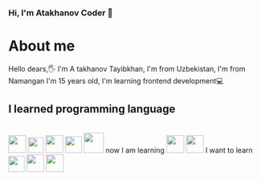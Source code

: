 ### Hi, I'm Atakhanov Coder 👋

<h1>About me</h1>
Hello dears,🖐 I'm A takhanov Tayibkhan, I'm from Uzbekistan,
I'm from Namangan I'm 15 years old, I'm learning frontend development💻 <br>
<h2>I learned programming language</h2> <br>
<div style="display: inline-block;">
<img src="https://cdn-icons-png.flaticon.com/512/174/174854.png?w=360" width="35px">
<img src="https://static.cdnlogo.com/logos/c/18/css.svg" width="31px">
<img src="https://git-scm.com/images/logos/downloads/Git-Icon-1788C.png" width="35px">
<img src="https://cdn-icons-png.flaticon.com/512/25/25231.png" width="33px">
<img src="https://getbootstrap.com/docs/5.0/assets/brand/bootstrap-logo.svg" width="40px">
</div>
now I am learning
<div style="display: inline-block;">
  <img src="https://upload.wikimedia.org/wikipedia/commons/thumb/9/99/Unofficial_JavaScript_logo_2.svg/1024px-Unofficial_JavaScript_logo_2.svg.png" width="35px">
  <img src="https://upload.wikimedia.org/wikipedia/commons/thumb/9/95/Vue.js_Logo_2.svg/2367px-Vue.js_Logo_2.svg.png" width="35px">
</div>
I want to learn
<div style="display: inline-block;">
  <img src="https://upload.wikimedia.org/wikipedia/commons/thumb/9/96/Sass_Logo_Color.svg/1280px-Sass_Logo_Color.svg.png" width="32px">
  <img src="https://seeklogo.com/images/T/tailwind-css-logo-5AD4175897-seeklogo.com.png" width="35px">
  <img src="https://miro.medium.com/max/500/1*cPh7ujRIfcHAy4kW2ADGOw.png" width="35px">
</div>
